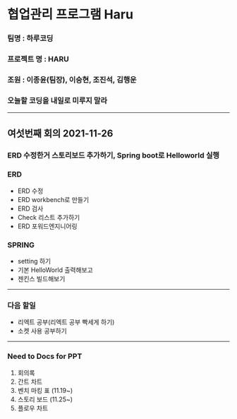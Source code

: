 # 협업관리 프로그램 Haru
### 팀명 : 하루코딩
### 프로젝트 명 : HARU
### 조원 : 이종윤(팀장), 이승현, 조진석, 김행운
### 오늘할 코딩을 내일로 미루지 말라
***

## 여섯번째 회의 2021-11-26

###  ERD 수정한거 스토리보드 추가하기, Spring boot로 Helloworld 실행

### ERD
   - ERD 수정
   - ERD workbench로 만들기
   - ERD 검사
   - Check 리스트 추가하기
   - ERD 포워드엔지니어링

### SPRING
   - setting 하기
   - 기본 HelloWorld 출력해보고
   - 젠킨스 빌드해보기

***
### 다음 할일
   - 리엑트 공부(리엑트 공부 빡세게 하기)
   - 소켓 사용 공부하기
   
***

### Need to Docs for PPT
1. 회의록
2. 간트 차트
3. 벤치 마킹 표 (11.19~)
4. 스토리 보드 (11.25~) 
5. 플로우 차트
